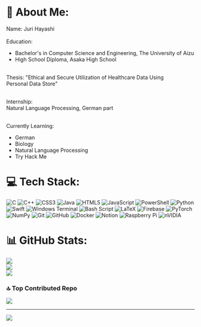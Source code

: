 # 💫 About Me:
Name: Juri Hayashi<br><br>
Education:<br>
- Bachelor's in Computer Science and Engineering, The University of Aizu<br>
- High School Diploma, Asaka High School<br><br>

Thesis: "Ethical and Secure Utilization of Healthcare Data Using<br>Personal Data Store"<br><br>

Internship:<br>
Natural Language Processing, German part<br><br>

Currently Learning:<br>
- German<br>
- Biology<br>
- Natural Language Processing<br>
- Try Hack Me

# 💻 Tech Stack:
![C](https://img.shields.io/badge/c-%2300599C.svg?style=flat&logo=c&logoColor=white) ![C++](https://img.shields.io/badge/c++-%2300599C.svg?style=flat&logo=c%2B%2B&logoColor=white) ![CSS3](https://img.shields.io/badge/css3-%231572B6.svg?style=flat&logo=css3&logoColor=white) ![Java](https://img.shields.io/badge/java-%23ED8B00.svg?style=flat&logo=openjdk&logoColor=white) ![HTML5](https://img.shields.io/badge/html5-%23E34F26.svg?style=flat&logo=html5&logoColor=white) ![JavaScript](https://img.shields.io/badge/javascript-%23323330.svg?style=flat&logo=javascript&logoColor=%23F7DF1E) ![PowerShell](https://img.shields.io/badge/PowerShell-%235391FE.svg?style=flat&logo=powershell&logoColor=white) ![Python](https://img.shields.io/badge/python-3670A0?style=flat&logo=python&logoColor=ffdd54) ![Swift](https://img.shields.io/badge/swift-F54A2A?style=flat&logo=swift&logoColor=white) ![Windows Terminal](https://img.shields.io/badge/Windows%20Terminal-%234D4D4D.svg?style=flat&logo=windows-terminal&logoColor=white) ![Bash Script](https://img.shields.io/badge/bash_script-%23121011.svg?style=flat&logo=gnu-bash&logoColor=white) ![LaTeX](https://img.shields.io/badge/latex-%23008080.svg?style=flat&logo=latex&logoColor=white) ![Firebase](https://img.shields.io/badge/firebase-%23039BE5.svg?style=flat&logo=firebase) ![PyTorch](https://img.shields.io/badge/PyTorch-%23EE4C2C.svg?style=flat&logo=PyTorch&logoColor=white) ![NumPy](https://img.shields.io/badge/numpy-%23013243.svg?style=flat&logo=numpy&logoColor=white) ![Git](https://img.shields.io/badge/git-%23F05033.svg?style=flat&logo=git&logoColor=white) ![GitHub](https://img.shields.io/badge/github-%23121011.svg?style=flat&logo=github&logoColor=white) ![Docker](https://img.shields.io/badge/docker-%230db7ed.svg?style=flat&logo=docker&logoColor=white) ![Notion](https://img.shields.io/badge/Notion-%23000000.svg?style=flat&logo=notion&logoColor=white) ![Raspberry Pi](https://img.shields.io/badge/-Raspberry_Pi-C51A4A?style=flat&logo=Raspberry-Pi) ![nVIDIA](https://img.shields.io/badge/cuda-000000.svg?style=flat&logo=nVIDIA&logoColor=green)

# 📊 GitHub Stats:
![](https://github-readme-stats.vercel.app/api?username=hayashi-juri&theme=swift&hide_border=false&include_all_commits=false&count_private=true)<br/>
![](https://nirzak-streak-stats.vercel.app/?user=hayashi-juri&theme=github_dark_dimmed&hide_border=false)<br/>
![](https://github-readme-stats.vercel.app/api/top-langs/?username=hayashi-juri&theme=github_dark_dimmed&hide_border=false&include_all_commits=false&count_private=true&layout=compact)

### 🔝 Top Contributed Repo
![](https://github-contributor-stats.vercel.app/api?username=hayashi-juri&limit=5&theme=github_dark_dimmed&combine_all_yearly_contributions=true)

---
[![](https://visitcount.itsvg.in/api?id=hayashi-juri&icon=0&color=0)](https://visitcount.itsvg.in)




